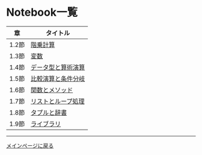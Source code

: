 # Notebook一覧

|章|タイトル|
|---|---|
|1.2節|[階乗計算](https://colab.research.google.com/github/makaishi2/data_analysis_book_info/blob/main/notebooks/ch01_02.ipynb)|
|1.3節|[変数](https://colab.research.google.com/github/makaishi2/data_analysis_book_info/blob/main/notebooks/ch01_03.ipynb)|
|1.4節|[データ型と算術演算](https://colab.research.google.com/github/makaishi2/data_analysis_book_info/blob/main/notebooks/ch01_04.ipynb)|
|1.5節|[比較演算と条件分岐](https://colab.research.google.com/github/makaishi2/data_analysis_book_info/blob/main/notebooks/ch01_05.ipynb)|
|1.6節|[関数とメソッド](https://colab.research.google.com/github/makaishi2/data_analysis_book_info/blob/main/notebooks/ch01_06.ipynb)|
|1.7節|[リストとループ処理](https://colab.research.google.com/github/makaishi2/data_analysis_book_info/blob/main/notebooks/ch01_07.ipynb)|
|1.8節|[タプルと辞書](https://colab.research.google.com/github/makaishi2/data_analysis_book_info/blob/main/notebooks/ch01_08.ipynb)|
|1.9節|[ライブラリ](https://colab.research.google.com/github/makaishi2/data_analysis_book_info/blob/main/notebooks/ch01_09.ipynb)|

---

[メインページに戻る](../README.md)
